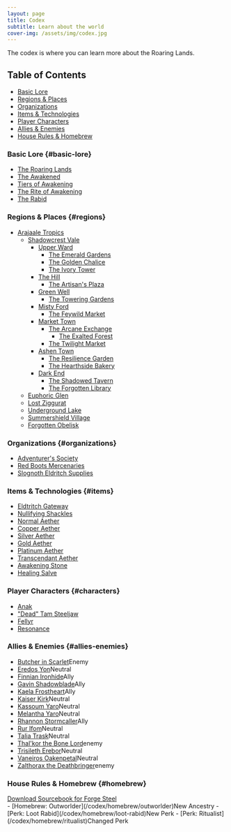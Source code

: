 ```yaml
---
layout: page
title: Codex
subtitle: Learn about the world
cover-img: /assets/img/codex.jpg
---
```


The codex is where you can learn more about the Roaring Lands.

## Table of Contents
- [Basic Lore](#basic-lore)
- [Regions & Places](#regions)
- [Organizations](#organizations)
- [Items & Technologies](#items)
- [Player Characters](#characters)
- [Allies & Enemies](#allies-enemies)
- [House Rules & Homebrew](#homebrew)

### Basic Lore {#basic-lore}
- [The Roaring Lands](/codex/the-roaring-lands)
- [The Awakened](/codex/the-awakened)
- [Tiers of Awakening](/codex/tiers-of-awakening)
- [The Rite of Awakening](/codex/the-rite-of-awakening)
- [The Rabid](/codex/the-rabid)

### Regions & Places {#regions}
- [Arajaale Tropics](/codex/regions/arajaale-tropics)
    - <span class="redacted" markdown="1">[Shadowcrest Vale](/codex/regions/shadowcrest-vale)</span>
        - <span class="redacted" markdown="1">[Upper Ward](/codex/regions/upper-ward)</span>
            - <span class="redacted" markdown="1">[The Emerald Gardens](/codex/regions/the-emerald-gardens)</span>
            - <span class="redacted" markdown="1">[The Golden Chalice](/codex/regions/the-golden-chalice)</span>
            - <span class="redacted" markdown="1">[The Ivory Tower](/codex/regions/the-ivory-tower)</span>
        - <span class="redacted" markdown="1">[The Hill](/codex/regions/the-hill)</span>
            - <span class="redacted" markdown="1">[The Artisan's Plaza](/codex/regions/the-artisans-plaza)</span>
        - <span class="redacted" markdown="1">[Green Well](/codex/regions/green-well)</span>
            - <span class="redacted" markdown="1">[The Towering Gardens](/codex/regions/the-towering-gardens)</span>
        - <span class="redacted" markdown="1">[Misty Ford](/codex/regions/misty-ford)</span>
            - <span class="redacted" markdown="1">[The Feywild Market](/codex/regions/the-feywild-market)</span>
        - <span class="redacted" markdown="1">[Market Town](/codex/regions/market-town)</span>
            - <span class="redacted" markdown="1">[The Arcane Exchange](/codex/regions/the-arcane-exchange)</span>
                - <span class="redacted" markdown="1">[The Exalted Forest](/codex/regions/the-exalted-forest)</span>
            - <span class="redacted" markdown="1">[The Twilight Market](/codex/regions/the-twilight-market)</span>
        - <span class="redacted" markdown="1">[Ashen Town](/codex/regions/ashen-town)</span>
            - <span class="redacted" markdown="1">[The Resilience Garden](/codex/regions/the-resilience-garden)</span>
            - <span class="redacted" markdown="1">[The Hearthside Bakery](/codex/regions/the-hearthside-bakery)</span>
        - <span class="redacted" markdown="1">[Dark End](/codex/regions/dark-end)</span>
            - <span class="redacted" markdown="1">[The Shadowed Tavern](/codex/regions/the-shadowed-tavern)</span>
            - <span class="redacted" markdown="1">[The Forgotten Library](/codex/regions/the-forgotten-library)</span>
    - <span class="redacted" markdown="1">[Euphoric Glen](/codex/regions/euphoric-glen)</span>
    - <span class="redacted" markdown="1">[Lost Ziggurat](/codex/regions/lost-ziggurat)</span>
    - <span class="redacted" markdown="1">[Underground Lake](/codex/regions/underground-lake)</span>
    - <span class="redacted" markdown="1">[Summershield Village](/codex/regions/summershield-village)</span>
    - <span class="redacted" markdown="1">[Forgotten Obelisk](/codex/regions/forgotten-obelisk)</span>

### Organizations {#organizations}
- [Adventurer's Society](/codex/organizations/adventurers-society)
- [Red Boots Mercenaries](/codex/organizations/red-boots)
- <span class="redacted" markdown="1">[Slognoth Eldritch Supplies](/codex/organizations/slognoth-eldritch-supplies)</span>

### Items & Technologies {#items}
- <span class="redacted" markdown="1">[Eldtritch Gateway](/codex/items/eldritch-gateway)</span>
- <span class="redacted" markdown="1">[Nullifying Shackles](/codex/items/nullifying-shackles)</span>
- [Normal Aether](/codex/items/aether-normal)
- [Copper Aether](/codex/items/aether-copper)
- [Silver Aether](/codex/items/aether-silver)
- [Gold Aether](/codex/items/aether-gold)
- [Platinum Aether](/codex/items/aether-platinum)
- <span class="redacted" markdown="1">[Transcendant Aether](/codex/items/aether-transcendant)</span>
- [Awakening Stone](/codex/items/awakening-stone)
- [Healing Salve](/codex/items/healing-salve)

### Player Characters {#characters}
- [Anak](/codex/characters/anak)
- ["Dead" Tam Steeljaw](/codex/characters/dead-tam-steeljaw)
- [Fellyr](/codex/characters/fellyr)
- [Resonance](/codex/characters/resonance)

### Allies & Enemies {#allies-enemies}
- [Butcher in Scarlet](/codex/characters/butcher-in-scarlet)</span><span class="status-pill pill-enemy">Enemy</span>
- <span class="redacted" markdown="1">[Eredos Yon](/codex/characters/eredos-yon)</span><span class="status-pill pill-neutral">Neutral</span>
- <span class="redacted" markdown="1">[Finnian Ironhide](/codex/characters/finnian-ironhide)</span><span class="status-pill pill-ally">Ally</span>
- <span class="redacted" markdown="1">[Gavin Shadowblade](/codex/characters/gavin-shadowblade)</span><span class="status-pill pill-ally">Ally</span>
- <span class="redacted" markdown="1">[Kaela Frostheart](/codex/characters/kaela-frostheard)</span><span class="status-pill pill-ally">Ally</span>
- <span class="redacted" markdown="1">[Kaiser Kirk](/codex/characters/kaiser-kirk.md)</span><span class="status-pill pill-neutral">Neutral</span>
- <span class="redacted" markdown="1">[Kassoum Yaro](/codex/characters/kassoum-yaro)</span><span class="status-pill pill-neutral">Neutral</span>
- <span class="redacted" markdown="1">[Melantha Yaro](/codex/characters/melantha-yaro)</span><span class="status-pill pill-neutral">Neutral</span>
- <span class="redacted" markdown="1">[Rhannon Stormcaller](/codex/characters/rhannon-stormcaller)</span><span class="status-pill pill-ally">Ally</span>
- <span class="redacted" markdown="1">[Rur Ifom](/codex/characters/rur-ifom)</span><span class="status-pill pill-neutral">Neutral</span>
- <span class="redacted" markdown="1">[Talia Trask](/codex/characters/talia-trask)</span><span class="status-pill pill-neutral">Neutral</span>
- <span class="redacted" markdown="1">[Thal'kor the Bone Lord](/codex/characters/thalkor-the-bone-lord)</span><span class="status-pill pill-enemy">enemy</span>
- <span class="redacted" markdown="1">[Trisileth Erebor](/codex/characters/trisileth-erebor)</span><span class="status-pill pill-neutral">Neutral</span>
- <span class="redacted" markdown="1">[Vaneiros Oakenpetal](/codex/characters/vaneiros-oakenpetal)</span><span class="status-pill pill-neutral">Neutral</span>
- <span class="redacted" markdown="1">[Zalthorax the Deathbringer](/codex/characters/zalthorax-the-deathbringer)</span><span class="status-pill pill-enemy">enemy</span>

### House Rules & Homebrew {#homebrew}
<div class="download-container"><a class="download-file" href="/assets/forge-steel/Roaring Lands.drawsteel-sourcebook"><span class="download-icon"><i class="fa fa-download"></i></span><span class="download-text">Download Sourcebook for Forge Steel</span></a></div>
- [Homebrew: Outworlder](/codex/homebrew/outworlder)<span class="status-pill pill-new-rule">New Ancestry</span>
- [Perk: Loot Rabid](/codex/homebrew/loot-rabid)<span class="status-pill pill-new-rule">New Perk</span>
- [Perk: Ritualist](/codex/homebrew/ritualist)<span class="status-pill pill-changed-rule">Changed Perk</span>